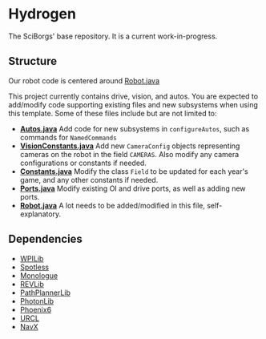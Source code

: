 # Hydrogen
The SciBorgs' base repository. It is a current work-in-progress.

## Structure
Our robot code is centered around [Robot.java](src/main/java/org/sciborgs1155/robot/Robot.java)

This project currently contains drive, vision, and autos. You are expected to add/modify code supporting existing files and new subsystems when using this template. Some of these files include but are not limited to:
- **[Autos.java](src/main/java/org/sciborgs1155/robot/commands/Autos.java)** Add code for new subsystems in `configureAutos`, such as commands for `NamedCommands`
- **[VisionConstants.java](src/main/java/org/sciborgs1155/robot/vision/VisionConstants.java)** Add new `CameraConfig` objects representing cameras on the robot in the field `CAMERAS`. Also modify any camera configurations or constants if needed.
- **[Constants.java](src/main/java/org/sciborgs1155/robot/Constants.java)** Modify the class `Field` to be updated for each year's game, and any other constants if needed.
- **[Ports.java](src/main/java/org/sciborgs1155/robot/Ports.java)** Modify existing OI and drive ports, as well as adding new ports.
- **[Robot.java](src/main/java/org/sciborgs1155/robot/Robot.java)** A lot needs to be added/modified in this file, self-explanatory.

## Dependencies
- [WPILib](https://docs.wpilib.org/)
- [Spotless](https://github.com/diffplug/spotless/blob/main/plugin-gradle/README.md)
- [Monologue](https://github.com/shueja/Monologue)
- [REVLib](https://docs.revrobotics.com/sparkmax/software-resources/spark-max-api-information)
- [PathPlannerLib](https://pathplanner.dev/home.html)
- [PhotonLib](https://docs.photonvision.org/en/latest/docs/programming/photonlib/adding-vendordep.html)
- [Phoenix6](https://v6.docs.ctr-electronics.com/en/stable/)
- [URCL](https://github.com/Mechanical-Advantage/URCL)
- [NavX](https://pdocs.kauailabs.com/navx-mxp/software/roborio-libraries/java/)
